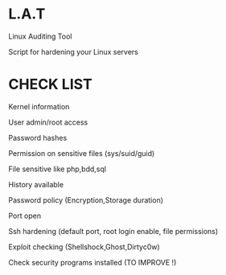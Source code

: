 # L.A.T

Linux Auditing Tool

Script for hardening your Linux servers

# CHECK LIST

Kernel information

User admin/root access

Password hashes

Permission on sensitive files (sys/suid/guid)

File sensitive like php,bdd,sql

History available

Password policy (Encryption,Storage duration)

Port open

Ssh hardening (default port, root login enable, file permissions)

Exploit checking (Shellshock,Ghost,Dirtyc0w)

Check security programs installed (TO IMPROVE !)
